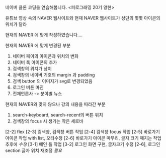 네이버 클론 코딩을 연습해봅니다.
<피로그래밍 20기 양현>

유튜브 영상 속의 NAVER 웹사이트와
현재 NAVER 웹사이트가 상단의 몇몇 아이콘의 위치가 달라

현재의 NAVER 에 맞게 작성하였습니다....

현재의 NAVER 에 맞게 변경된 부분

1. 네이버 페이의 아이콘과 위치의 변화
2. 네이버 톡 아이콘의 추가
3. 검색창의 위치가 상이
4. 검색창의 네이버 기호의 margin 과 padding
5. 검색 button 의 이미지가 svg로 변경되었음
6. 로그인 버튼 마진
7. 전체언론사 -> 분야별 뉴스

현재의 NAVER와 맞지 않으나 강의 내용을 따라간 부분

1. search-keyboard, search-recent의 버튼 위치
2. 검색창의 focus 시 생기는 작은 세로바

[2-2] flex
[2-3] 검색창, 검색창 버튼 작업
[2-4] 검색창 focus 작업
[2-5] 바로가기 아이콘 작업 with list, 오타수정
[2-6] 바로가기 아이콘 마무리, 글자 크기 깨지는 작업 추후에 _수정_
[3-1] 메인 틀 작업
[3-2] 로그인 화면 구현, 글자크기 수정 [2-6], 로그인 section 글자 위치 재조정 _필요_
